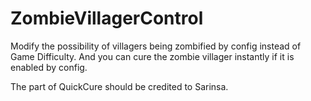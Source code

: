 # ZombieVillagerControl
Modify the possibility of villagers being zombified by config instead of Game Difficulty. And you can cure the zombie villager instantly if it is enabled by config.

The part of QuickCure should be credited to Sarinsa.
